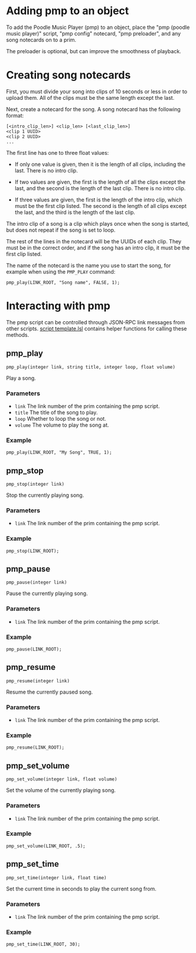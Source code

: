 # Adding pmp to an object

To add the Poodle Music Player (pmp) to an object, place the "pmp (poodle music player)" script, "pmp config" notecard, "pmp preloader", and any song notecards on to a prim.

The preloader is optional, but can improve the smoothness of playback.


# Creating song notecards

First, you must divide your song into clips of 10 seconds or less in order to upload them. All of the clips must be the same length except the last.

Next, create a notecard for the song. A song notecard has the following format:

```
[<intro_clip_len>] <clip_len> [<last_clip_len>]
<clip 1 UUID>
<clip 2 UUID>
...
```
    
The first line has one to three float values:

- If only one value is given, then it is the length of all clips, including the last. There is no intro clip.

- If two values are given, the first is the length of all the clips except the last, and the second is the length of the last clip. There is no intro clip.

- If three values are given, the first is the length of the intro clip, which must be the first clip listed. The second is the length of all clips except the last, and the third is the length of the last clip.

The intro clip of a song is a clip which plays once when the song is started, but does not repeat if the song is set to loop.

The rest of the lines in the notecard will be the UUIDs of each clip. They must be in the correct order, and if the song has an intro clip, it must be the first clip listed.

The name of the notecard is the name you use to start the song, for example when using the `PMP_PLAY` command:

```lsl
pmp_play(LINK_ROOT, "Song name", FALSE, 1);
```

# Interacting with pmp

The pmp script can be controlled through JSON-RPC link messages from other scripts. [script template.lsl](script%20template.lsl) contains helper functions for calling these methods.

## pmp_play

```lsl
pmp_play(integer link, string title, integer loop, float volume)
```

Play a song.

### Parameters

- `link` The link number of the prim containing the pmp script.
- `title` The title of the song to play.
- `loop` Whether to loop the song or not.
- `volume` The volume to play the song at.

### Example
```lsl
pmp_play(LINK_ROOT, "My Song", TRUE, 1);
```

## pmp_stop

```lsl
pmp_stop(integer link)
```

Stop the currently playing song.

### Parameters

- `link` The link number of the prim containing the pmp script.

### Example

```lsl
pmp_stop(LINK_ROOT);
```

## pmp_pause

```lsl
pmp_pause(integer link)
```

Pause the currently playing song.

### Parameters

- `link` The link number of the prim containing the pmp script.

### Example

```lsl
pmp_pause(LINK_ROOT);
```

## pmp_resume

```lsl
pmp_resume(integer link)
```

Resume the currently paused song.

### Parameters

- `link` The link number of the prim containing the pmp script.

### Example

```lsl
pmp_resume(LINK_ROOT);
```

## pmp_set_volume

```lsl
pmp_set_volume(integer link, float volume)
```

Set the volume of the currently playing song.

### Parameters

- `link` The link number of the prim containing the pmp script.

### Example

```lsl
pmp_set_volume(LINK_ROOT, .5);
```

## pmp_set_time

```lsl
pmp_set_time(integer link, float time)
```

Set the current time in seconds to play the current song from.

### Parameters

- `link` The link number of the prim containing the pmp script.

### Example

```lsl
pmp_set_time(LINK_ROOT, 30);
```

